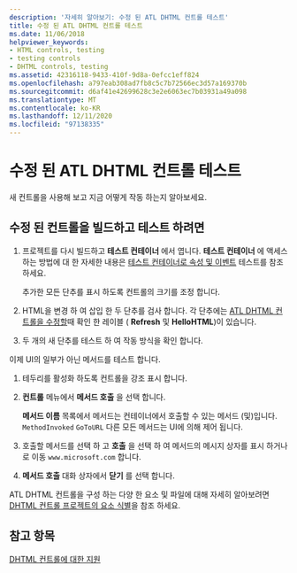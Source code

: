 ```yaml
---
description: '자세히 알아보기: 수정 된 ATL DHTML 컨트롤 테스트'
title: 수정 된 ATL DHTML 컨트롤 테스트
ms.date: 11/06/2018
helpviewer_keywords:
- HTML controls, testing
- testing controls
- DHTML controls, testing
ms.assetid: 42316118-9433-410f-9d8a-0efcc1eff824
ms.openlocfilehash: a797eab308ad7fb8c5c7b72566ec3d57a169370b
ms.sourcegitcommit: d6af41e42699628c3e2e6063ec7b03931a49a098
ms.translationtype: MT
ms.contentlocale: ko-KR
ms.lasthandoff: 12/11/2020
ms.locfileid: "97138335"
---
```

# <a name="testing-the-modified-atl-dhtml-control"></a>수정 된 ATL DHTML 컨트롤 테스트

새 컨트롤을 사용해 보고 지금 어떻게 작동 하는지 알아보세요.

## <a name="to-build-and-test-the-modified-control"></a>수정 된 컨트롤을 빌드하고 테스트 하려면

1. 프로젝트를 다시 빌드하고 **테스트 컨테이너** 에서 엽니다. **테스트 컨테이너** 에 액세스 하는 방법에 대 한 자세한 내용은 [테스트 컨테이너로 속성 및 이벤트](../mfc/testing-properties-and-events-with-test-container.md) 테스트를 참조 하세요.

   추가한 모든 단추를 표시 하도록 컨트롤의 크기를 조정 합니다.

1. HTML을 변경 하 여 삽입 한 두 단추를 검사 합니다. 각 단추에는 [ATL DHTML 컨트롤을 수정할](../atl/modifying-the-atl-dhtml-control.md)때 확인 한 레이블 ( **Refresh** 및 **HelloHTML**)이 있습니다.

1. 두 개의 새 단추를 테스트 하 여 작동 방식을 확인 합니다.

이제 UI의 일부가 아닌 메서드를 테스트 합니다.

1. 테두리를 활성화 하도록 컨트롤을 강조 표시 합니다.

1. **컨트롤** 메뉴에서 **메서드 호출** 을 선택 합니다.

   **메서드 이름** 목록에서 메서드는 컨테이너에서 호출할 수 있는 메서드 (및)입니다. `MethodInvoked` `GoToURL` 다른 모든 메서드는 UI에 의해 제어 됩니다.

1. 호출할 메서드를 선택 하 고 **호출** 을 선택 하 여 메서드의 메시지 상자를 표시 하거나로 이동 `www.microsoft.com` 합니다.

1. **메서드 호출** 대화 상자에서 **닫기** 를 선택 합니다.

ATL DHTML 컨트롤을 구성 하는 다양 한 요소 및 파일에 대해 자세히 알아보려면 [DHTML 컨트롤 프로젝트의 요소 식별](../atl/identifying-the-elements-of-the-dhtml-control-project.md)을 참조 하세요.

## <a name="see-also"></a>참고 항목

[DHTML 컨트롤에 대한 지원](../atl/atl-support-for-dhtml-controls.md)
